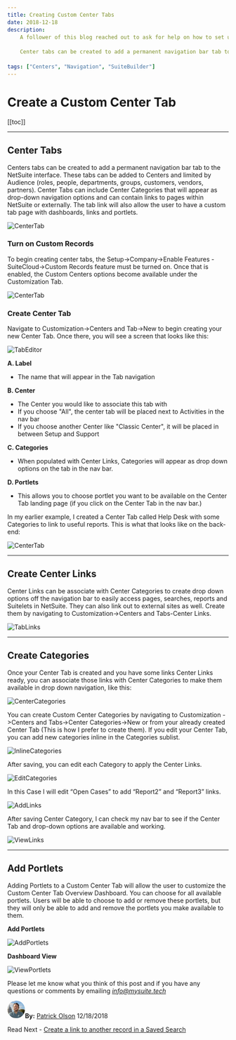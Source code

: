 ```yaml
---
title: Creating Custom Center Tabs
date: 2018-12-18
description:
    A follower of this blog reached out to ask for help on how to set up a Custom Center Tab, so I thought I would write up a brief how-to on Custom Center Tabs, Categories and Links.

    Center tabs can be created to add a permanent navigation bar tab to the NetSuite interface. These tabs can be added to Centers and limited by Audience (roles, people, departments, groups, customers, vendors, partners)

tags: ["Centers", "Navigation", "SuiteBuilder"]
---
```


# Create a Custom Center Tab


[[toc]]

---

## Center Tabs

Centers tabs can be created to add a permanent navigation bar tab to the NetSuite interface. These tabs can be added to Centers and limited by Audience (roles, people, departments, groups, customers, vendors, partners).
Center Tabs can include Center Categories that will appear as drop-down navigation options and can contain links to pages within NetSuite or externally. The tab link will also allow the user to have a custom tab page with dashboards, links and portlets.

![CenterTab](https://i.imgur.com/4WMmLP1.png "Working Center Tab")

### Turn on Custom Records

To begin creating center tabs, the Setup->Company->Enable Features  - SuiteCloud->Custom Records feature must be turned on.
Once that is enabled, the Custom Centers options become available under the Customization Tab.

![CenterTab](https://i.imgur.com/StJcMD1.png "Configuration Links")

### Create Center Tab

Navigate to Customization->Centers and Tab->New to begin creating your new Center Tab. Once there, you will see a screen that looks like this:

![TabEditor](https://i.imgur.com/VtweFj5.png "Center Tab Editor")

**A.	Label**
- The name that will appear in the Tab navigation

**B.	Center**
- The Center you would like to associate this tab with
- If you choose "All", the center tab will be placed next to Activities in the nav bar
- If you choose another Center like "Classic Center", it will be placed in between Setup and Support

**C.	Categories**

- When populated with Center Links, Categories will appear as drop down options on the tab in the nav bar.

**D.	Portlets**

- This allows you to choose portlet you want to be available on the Center Tab landing page (if you click on the Center Tab in the nav bar.)
 
In my earlier example, I created a Center Tab called Help Desk with some Categories to link to useful reports. This is what that looks like on the back-end:

![CenterTab](https://i.imgur.com/jJmp8Oi.png "Editor Complete")

---

## Create Center Links

Center Links can be associate with Center Categories to create drop down options off the navigation bar to easily access pages, searches, reports and Suitelets in NetSuite. They can also link out to external sites as well.
Create them by navigating to Customization->Centers and Tabs-Center Links.

![TabLinks](https://i.imgur.com/t5hVhg5.png "Center Tab Links")

---

## Create Categories

Once your Center Tab is created and you have some links Center Links ready, you can associate those links with Center Categories to make them available in drop down navigation, like this:

![CenterCategories](https://i.imgur.com/YUVycUF.png "Category Example")

You can create Custom Center Categories by navigating to Customization ->Centers and Tabs->Center Categories->New or from your already created Center Tab (This is how I prefer to create them).
If you edit your Center Tab, you can add new categories inline in the Categories sublist.

![InlineCategories](https://i.imgur.com/VsscbhG.png "Create Categories")

After saving, you can edit each Category to apply the Center Links.

![EditCategories](https://i.imgur.com/zVx5TRj.png "Edit Categories")

In this Case I will edit “Open Cases” to add “Report2” and “Report3” links.

![AddLinks](https://i.imgur.com/Vq8CNrf.png "Add Links")

After saving Center Category, I can check my nav bar to see if the Center Tab and drop-down options are available and working.

![ViewLinks](https://i.imgur.com/NIyJ5h3.png "View Links")

---

## Add Portlets

Adding Portlets to a Custom Center Tab will allow the user to customize the Custom Center Tab Overview Dashboard. You can choose for all available portlets. Users will be able to choose to add or remove these portlets, but they will only be able to add and remove the portlets you make available to them.

**Add Portlets**

![AddPortlets](https://i.imgur.com/5ab3hZt.png "Add Portlets")

**Dashboard View**

![ViewPortlets](https://i.imgur.com/oAtV1If.png "View Portlets")



Please let me know what you think of this post and if you have any questions or comments by emailing [*info@mysuite.tech*](mailto:info@mysuite.tech)

<a href="https://www.linkedin.com/in/patrick-olson-pmp-csm-137a9435/" target="_blank"><img src="./img/profile.jpg" title="Patrick Olson - LinkedIn Profile" alt="Patrick Olson - LinkedIn Profile" width=8% height="auto" style="border-radius: 50%;"></a>**By:** [Patrick Olson](https://www.linkedin.com/in/patrick-olson-pmp-csm-137a9435/)
12/18/2018 

<div class="sharethis-inline-share-buttons"></div>

<TagList />

Read Next - [Create a link to another record in a Saved Search](https://mysuite.tech/blog/searchlinks.html)



